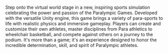 Step onto the virtual world stage in a new, inspiring sports simulation celebrating the power and passion of the Paralympic Games. Developed with the versatile Unity engine, this game brings a variety of para-sports to life with realistic physics and immersive gameplay. Players can create and customize their own athletes, master disciplines from Para athletics to wheelchair basketball, and compete against others on a journey to the podium. It's more than a game; it's an experience designed to honor the incredible determination, skill, and spirit of Paralympic athletes.
